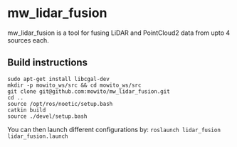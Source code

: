 # mw_lidar_fusion

mw_lidar_fusion is a tool for fusing LiDAR and PointCloud2 data from upto 4 sources each.

## Build instructions
```
sudo apt-get install libcgal-dev
mkdir -p mowito_ws/src && cd mowito_ws/src
git clone git@github.com:mowito/mw_lidar_fusion.git
cd ..
source /opt/ros/noetic/setup.bash
catkin build
source ./devel/setup.bash
```

You can then launch different configurations by:
`roslaunch lidar_fusion lidar_fusion.launch`
